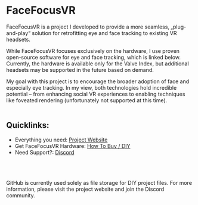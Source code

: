 # FaceFocusVR

FaceFocusVR is a project I developed to provide a more seamless, „plug-and-play“ solution for retrofitting eye and face tracking to existing VR headsets.

While FaceFocusVR focuses exclusively on the hardware, I use proven open-source software for eye and face tracking, which is linked below. Currently, the hardware is available only for the Valve Index, but additional headsets may be supported in the future based on demand.

My goal with this project is to encourage the broader adoption of face and especially eye tracking. In my view, both technologies hold incredible potential – from enhancing social VR experiences to enabling techniques like foveated rendering (unfortunately not supported at this time).
<br/><br/>

## Quicklinks:
  + Everything you need: [Project Website](https://facefocusvr.com/)
  + Get FaceFocusVR Hardware: [How To Buy / DIY](https://facefocusvr.com/store/)
  + Need Support?: [Discord](https://facefocusvr.com/discord)
<br/><br/>
<br/><br/>

GitHub is currently used solely as file storage for DIY project files. For more information, please visit the project website and join the Discord community.
